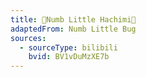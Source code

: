 ```yaml
---
title: 🎵Numb Little Hachimi🎵
adaptedFrom: Numb Little Bug
sources:
  - sourceType: bilibili
    bvid: BV1vDuMzXE7b
---
```

